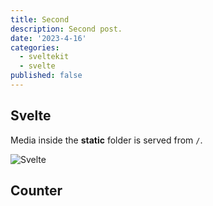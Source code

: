 ```yaml
---
title: Second
description: Second post.
date: '2023-4-16'
categories:
  - sveltekit
  - svelte
published: false
---
```


<script>
  import Counter from './counter.svelte'
</script>

## Svelte

Media inside the **static** folder is served from `/`.

![Svelte](favicon.png)

## Counter

<Counter />
